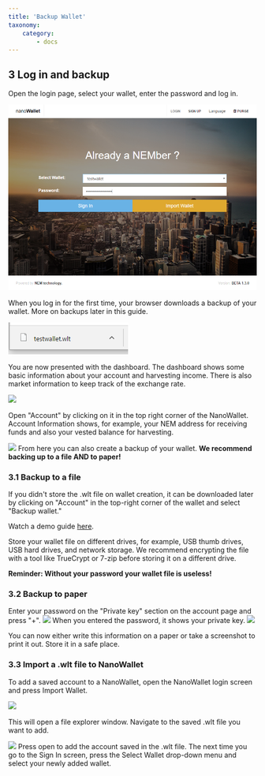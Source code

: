 ```yaml
---
title: 'Backup Wallet'
taxonomy:
    category:
        - docs
---
```


## 3 Log in and backup
Open the login page, select your wallet, enter the password and log in.  

![](qSNpre5.png)

When you log in for the first time, your browser downloads a backup of your wallet. More on backups later in this guide.
 
![](nLMnMVz.png) 

You are now presented with the dashboard. The dashboard shows some basic information about your account and harvesting income. There is also market information to keep track of the exchange rate.
 
![](http://imgur.com/WjO2irv.png)

Open "Account" by clicking on it in the top right corner of the NanoWallet. Account Information shows, for example, your NEM address for receiving funds and also your vested balance for harvesting.
 
![](http://imgur.com/3c4Lm4T.png)
From here you can also create a backup of your wallet.
**We recommend backing up to a file AND to paper!**

### 3.1 Backup to a file
If you didn't store the .wlt file on wallet creation, it can be downloaded later by clicking on "Account" in the top-right corner of the wallet and select "Backup wallet."

Watch a demo guide [here](https://www.youtube.com/watch?v=MHa_KSXTsIA).
 
Store your wallet file on different drives, for example, USB thumb drives, USB hard drives, and network storage. We recommend encrypting the file with a tool like TrueCrypt or 7-zip before storing it on a different drive.
 
**Reminder: Without your password your wallet file is useless!**
### 3.2 Backup to  paper
Enter your password on the "Private key" section on the account page and press "+".
![](http://imgur.com/Ax9v7XZ.png)
When you entered the password, it shows your private key.
![](http://imgur.com/5WA9OAJ.png)
 
You can now either write this information on a paper or take a screenshot to print it out. Store it in a safe place.

### 3.3 Import a .wlt file to NanoWallet
To add a saved account to a NanoWallet, open the NanoWallet login screen and press Import Wallet.

![](http://imgur.com/G13SoVP.png)

This will open a file explorer window. Navigate to the saved .wlt file you want to add.

![](http://imgur.com/To2BtJK.png)
Press open to add the account saved in the .wlt file. 
The next time you go to the Sign In screen, press the Select Wallet drop-down menu and select your newly added wallet.
